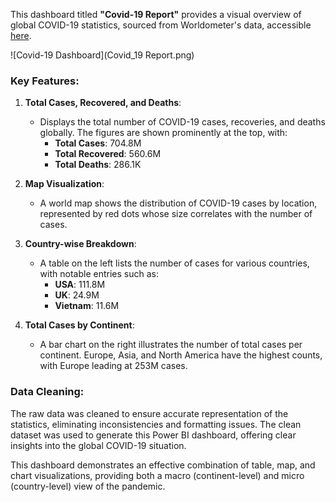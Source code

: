 This dashboard titled **"Covid-19 Report"** provides a visual overview of global COVID-19 statistics, sourced from Worldometer's data, accessible [here](https://www.worldometers.info/coronavirus/?utm_campaign=homeAdvegas1%3F).

![Covid-19 Dashboard](Covid_19 Report.png)
### Key Features:
1. **Total Cases, Recovered, and Deaths**: 
   - Displays the total number of COVID-19 cases, recoveries, and deaths globally. The figures are shown prominently at the top, with:
     - **Total Cases**: 704.8M
     - **Total Recovered**: 560.6M
     - **Total Deaths**: 286.1K

2. **Map Visualization**:
   - A world map shows the distribution of COVID-19 cases by location, represented by red dots whose size correlates with the number of cases.

3. **Country-wise Breakdown**:
   - A table on the left lists the number of cases for various countries, with notable entries such as:
     - **USA**: 111.8M
     - **UK**: 24.9M
     - **Vietnam**: 11.6M

4. **Total Cases by Continent**:
   - A bar chart on the right illustrates the number of total cases per continent. Europe, Asia, and North America have the highest counts, with Europe leading at 253M cases.

### Data Cleaning:
The raw data was cleaned to ensure accurate representation of the statistics, eliminating inconsistencies and formatting issues. The clean dataset was used to generate this Power BI dashboard, offering clear insights into the global COVID-19 situation.

This dashboard demonstrates an effective combination of table, map, and chart visualizations, providing both a macro (continent-level) and micro (country-level) view of the pandemic.

